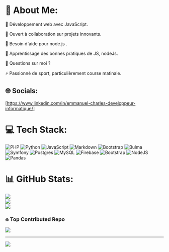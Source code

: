 # 💫 About Me:
🔭 Développement web avec JavaScript.

👯 Ouvert à collaboration sur projets innovants.

🤝 Besoin d'aide pour node.js .

🌱 Apprentissage des bonnes pratiques de JS, nodeJs.

💬 Questions sur moi ?

⚡ Passionné de sport, particulièrement course matinale.



## 🌐 Socials:
 [https://www.linkedin.com/in/emmanuel-charles-developpeur-informatique/]

# 💻 Tech Stack:
![PHP](https://img.shields.io/badge/php-%23777BB4.svg?style=for-the-badge&logo=php&logoColor=white) ![Python](https://img.shields.io/badge/python-3670A0?style=for-the-badge&logo=python&logoColor=ffdd54) ![JavaScript](https://img.shields.io/badge/javascript-%23323330.svg?style=for-the-badge&logo=javascript&logoColor=%23F7DF1E) ![Markdown](https://img.shields.io/badge/markdown-%23000000.svg?style=for-the-badge&logo=markdown&logoColor=white) ![Bootstrap](https://img.shields.io/badge/bootstrap-%238511FA.svg?style=for-the-badge&logo=bootstrap&logoColor=white) ![Bulma](https://img.shields.io/badge/bulma-00D0B1?style=for-the-badge&logo=bulma&logoColor=white) ![Symfony](https://img.shields.io/badge/symfony-%23000000.svg?style=for-the-badge&logo=symfony&logoColor=white) ![Postgres](https://img.shields.io/badge/postgres-%23316192.svg?style=for-the-badge&logo=postgresql&logoColor=white) ![MySQL](https://img.shields.io/badge/mysql-%2300000f.svg?style=for-the-badge&logo=mysql&logoColor=white) ![Firebase](https://img.shields.io/badge/Firebase-039BE5?style=for-the-badge&logo=Firebase&logoColor=white) ![Bootstrap](https://img.shields.io/badge/bootstrap-%238511FA.svg?style=for-the-badge&logo=bootstrap&logoColor=white) ![NodeJS](https://img.shields.io/badge/node.js-6DA55F?style=for-the-badge&logo=node.js&logoColor=white) ![Pandas](https://img.shields.io/badge/pandas-%23150458.svg?style=for-the-badge&logo=pandas&logoColor=white)
# 📊 GitHub Stats:
![](https://github-readme-stats.vercel.app/api?username=CHARLESEmm&theme=dark&hide_border=false&include_all_commits=false&count_private=false)<br/>
![](https://github-readme-streak-stats.herokuapp.com/?user=CHARLESEmm&theme=dark&hide_border=false)<br/>
![](https://github-readme-stats.vercel.app/api/top-langs/?username=CHARLESEmm&theme=dark&hide_border=false&include_all_commits=false&count_private=false&layout=compact)

### 🔝 Top Contributed Repo
![](https://github-contributor-stats.vercel.app/api?username=CHARLESEmm&limit=5&theme=tokyonight&combine_all_yearly_contributions=true)

---
[![](https://visitcount.itsvg.in/api?id=CHARLESEmm&icon=0&color=0)](https://visitcount.itsvg.in)

<!-- Proudly created with GPRM ( https://gprm.itsvg.in ) -->
